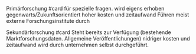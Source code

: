 Primärforschung #card 
für spezielle fragen.
wird eigens erhoben
gegenwarts/Zukunftsorientiert
hoher kosten und zeitaufwand
Führen meist externe Forschungsinstitute durch

Sekundärforschung #card 
Steht bereits zur Verfügung
(bestehende
Marktforschungsdaten.
Allgemeine Veröffentlichungen)
nidriger kosten und zeitaufwand 
wird durch unternehmen selbst durchgeführt.
